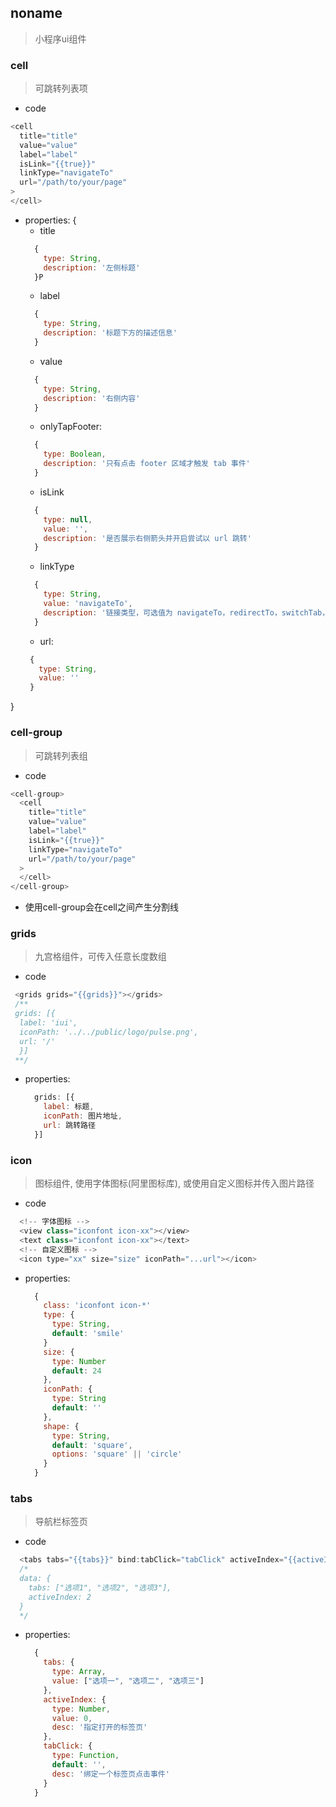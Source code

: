 ## noname
> 小程序ui组件
### cell
> 可跳转列表项
+ code
```js
<cell 
  title="title"
  value="value" 
  label="label" 
  isLink="{{true}}" 
  linkType="navigateTo"
  url="/path/to/your/page"
>
</cell>
```
+ properties: {
  + title
  ```js
    {
      type: String,
      description: '左侧标题'
    }P
  ```
  + label
  ```js
    {
      type: String,
      description: '标题下方的描述信息'
    }
  ```
  + value
  ```js
    {
      type: String,
      description: '右侧内容'
    }
  ```
  + onlyTapFooter: 
  ```js
    {
      type: Boolean,
      description: '只有点击 footer 区域才触发 tab 事件'
    }
  ```
  + isLink
  ```js
    {
      type: null,
      value: '',
      description: '是否展示右侧箭头并开启尝试以 url 跳转'
    }
  ```
  + linkType
  ```js
    {
      type: String,
      value: 'navigateTo',
      description: '链接类型，可选值为 navigateTo，redirectTo，switchTab，reLaunch'
    }
  ```
  + url: 
   ```js
    {
      type: String,
      value: ''
    }
  ```
}

### cell-group
> 可跳转列表组
+ code
```js
<cell-group>
  <cell 
    title="title"
    value="value" 
    label="label" 
    isLink="{{true}}" 
    linkType="navigateTo"
    url="/path/to/your/page"
  >
  </cell>
</cell-group>
```
* 使用cell-group会在cell之间产生分割线

### grids
> 九宫格组件，可传入任意长度数组
+ code
```js
 <grids grids="{{grids}}"></grids>
 /**
 grids: [{
  label: 'iui',
  iconPath: '../../public/logo/pulse.png',
  url: '/'
  }]
 **/
```
+ properties: 
  ```js
    grids: [{
      label: 标题,
      iconPath: 图片地址,
      url: 跳转路径
    }]
  ```
### icon
> 图标组件, 使用字体图标(阿里图标库), 或使用自定义图标并传入图片路径
+ code
```js
  <!-- 字体图标 -->
  <view class="iconfont icon-xx"></view>
  <text class="iconfont icon-xx"></text>
  <!-- 自定义图标 -->
  <icon type="xx" size="size" iconPath="...url"></icon>
```
+ properties: 
  ```js
    {
      class: 'iconfont icon-*'
      type: {
        type: String,
        default: 'smile'
      }
      size: {
        type: Number
        default: 24
      },
      iconPath: {
        type: String
        default: ''
      },
      shape: {
        type: String,
        default: 'square',
        options: 'square' || 'circle'
      }
    }
  ```

### tabs
> 导航栏标签页
+ code
```js
  <tabs tabs="{{tabs}}" bind:tabClick="tabClick" activeIndex="{{activeIndex}}" />
  /*
  data: {
    tabs: ["选项1", "选项2", "选项3"],
    activeIndex: 2
  }
  */
```
+ properties: 
  ```js
    {
      tabs: {
        type: Array,
        value: ["选项一", "选项二", "选项三"]
      },
      activeIndex: {
        type: Number,
        value: 0,
        desc: '指定打开的标签页'
      },
      tabClick: {
        type: Function,
        default: '',
        desc: '绑定一个标签页点击事件'
      } 
    }
  ```
